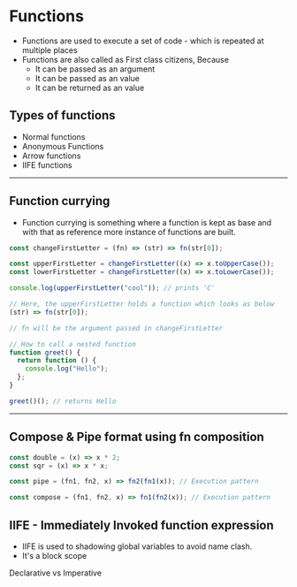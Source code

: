 # Functions

- Functions are used to execute a set of code - which is repeated at multiple places
- Functions are also called as First class citizens, Because
  - It can be passed as an argument
  - It can be passed as an value
  - It can be returned as an value

## Types of functions

- Normal functions
- Anonymous Functions
- Arrow functions
- IIFE functions

---

## Function currying

- Function currying is something where a function is kept as base and with that as reference more instance of functions are built.

```js
const changeFirstLetter = (fn) => (str) => fn(str[0]);

const upperFirstLetter = changeFirstLetter((x) => x.toUpperCase());
const lowerFirstLetter = changeFirstLetter((x) => x.toLowerCase());

console.log(upperFirstLetter("cool")); // prints 'C'

// Here, the upperFirstLetter holds a function which looks as below
(str) => fn(str[0]);

// fn will be the argument passed in changeFirstLetter

// How to call a nested function
function greet() {
  return function () {
    console.log("Hello");
  };
}

greet()(); // returns Hello
```

---

## Compose & Pipe format using fn composition

```js
const double = (x) => x * 2;
const sqr = (x) => x * x;

const pipe = (fn1, fn2, x) => fn2(fn1(x)); // Execution pattern

const compose = (fn1, fn2, x) => fn1(fn2(x)); // Execution pattern
```

## IIFE - Immediately Invoked function expression

- IIFE is used to shadowing global variables to avoid name clash.
- It's a block scope

Declarative vs Imperative
